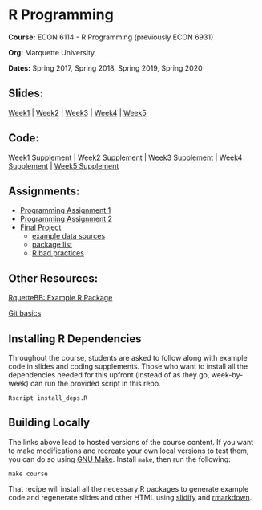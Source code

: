 # R Programming

**Course:** ECON 6114 - R Programming (previously ECON 6931)

**Org:** Marquette University

**Dates:** Spring 2017, Spring 2018, Spring 2019, Spring 2020

## Slides:

[Week1](https://jameslamb.github.io/teaching/mu_rprog/slides/Week1_Lecture.html#1) | 
[Week2](https://jameslamb.github.io/teaching/mu_rprog/slides/Week2_Lecture.html#1) |
[Week3](https://jameslamb.github.io/teaching/mu_rprog/slides/Week3_Lecture.html#1) |
[Week4](https://jameslamb.github.io/teaching/mu_rprog/slides/Week4_Lecture.html#1) |
[Week5](https://jameslamb.github.io/teaching/mu_rprog/slides/Week5_Lecture.html#1)

## Code:

[Week1 Supplement](https://jameslamb.github.io/teaching/mu_rprog/code/Week1_Supplement.html) | [Week2 Supplement](https://jameslamb.github.io/teaching/mu_rprog/code/Week2_Supplement.html) | [Week3 Supplement](https://jameslamb.github.io/teaching/mu_rprog/code/Week3_Supplement.html) | [Week4 Supplement](https://jameslamb.github.io/teaching/mu_rprog/code/Week4_Supplement.html) | [Week5 Supplement](https://jameslamb.github.io/teaching/mu_rprog/code/Week5_Supplement.html)

## Assignments:

* [Programming Assignment 1](https://github.com/jameslamb/teaching/blob/master/mu_rprog/assignments/programming_assignment1.R)
* [Programming Assignment 2](https://jameslamb.github.io/teaching/mu_rprog/assignments/programming_assignment2.html)
* [Final Project](https://jameslamb.github.io/teaching/mu_rprog/assignments/final_project.html)
    - [example data sources](https://github.com/jameslamb/teaching/blob/master/mu_rprog/assignments/some_data_sources.md)
    - [package list](https://github.com/jameslamb/teaching/blob/master/mu_rprog/assignments/final_project_packages.md)
    - [R bad practices](https://jameslamb.github.io/teaching/mu_rprog/assignments/bad-practices.html)

## Other Resources:

[RquetteBB: Example R Package](https://github.com/jameslamb/teaching/tree/master/mu_rprog/code/RquetteBB)

[Git basics](https://jameslamb.github.io/teaching/mu_rprog/slides/git.html#1)

## Installing R Dependencies

Throughout the course, students are asked to follow along with example code in slides and coding supplements. Those who want to install all the dependencies needed for this upfront (instead of as they go, week-by-week) can run the provided script in this repo.

```
Rscript install_deps.R
```

## Building Locally

The links above lead to hosted versions of the course content. If you want to make modifications and recreate your own local versions to test them, you can do so using [GNU Make](https://www.gnu.org/software/make/). Install `make`, then run the following:

```
make course
```

That recipe will install all the necessary R packages to generate example code and regenerate slides and other HTML using [slidify](http://slidify.org/) and [rmarkdown](http://rmarkdown.rstudio.com/).

